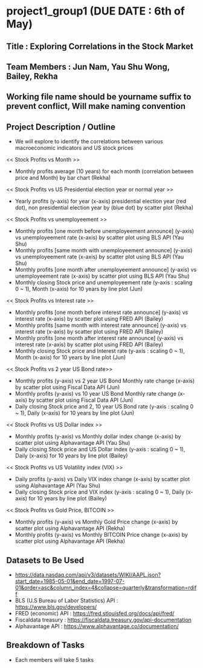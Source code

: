 # project1_group1 (DUE DATE : 6th of May)

## Title : Exploring Correlations in the Stock Market

## Team Members : Jun Nam, Yau Shu Wong, Bailey, Rekha

## Working file name should be yourname suffix to prevent conflict, Will make naming convention

## Project Description / Outline  

- We will explore to identify the correlations between various macroeconomic indicators and US stock prices

<< Stock Profits vs Month >>
- Monthly profits average (10 years) for each month (correlation between price and Month) by bar chart (Rekha)

<< Stock Profits vs US Presidential election year or normal year >>
- Yearly profits (y-axis) for year (x-axis) presidential election year (red dot), non presidential election year by (blue dot) by scatter plot (Rekha)

<< Stock Profits vs unemployeement >>
- Monthly profits [one month before unemployeement announce] (y-axis) vs unemployeement rate (x-axis) by scatter plot using BLS API (Yau Shu)
- Monthly profits [same month with unemployeement announce] (y-axis) vs unemployeement rate (x-axis) by scatter plot using BLS API (Yau Shu)
- Monthly profits [one month after unemployeement announce] (y-axis) vs unemployeement rate (x-axis) by scatter plot using BLS API (Yau Shu)
- Monthly closing Stock price and unemployeement rate (y-axis : scaling 0 ~ 1), Month (x-axis) for 10 years by line plot (Jun)

<< Stock Profits vs Interest rate >>
- Monthly profits [one month before interest rate announce] (y-axis) vs interest rate (x-axis) by scatter plot using FRED API (Bailey)
- Monthly profits [same month with interest rate announce] (y-axis) vs interest rate (x-axis) by scatter plot using FRED API (Bailey)
- Monthly profits [one month after interest rate announce] (y-axis) vs interest rate (x-axis) by scatter plot using FRED API (Bailey)
- Monthly closing Stock price and Interest rate (y-axis : scaling 0 ~ 1), Month (x-axis) for 10 years by line plot (Jun)

<< Stock Profits vs 2 year US Bond rate>>
- Monthly profits (y-axis) vs 2 year US Bond Monthly rate change (x-axis) by scatter plot using Fiscal Data API (Jun)
- Monthly profits (y-axis) vs 10 year US Bond Monthly rate change (x-axis) by scatter plot using Fiscal Data API (Jun)
- Daily closing Stock price and 2, 10 year US Bond rate (y-axis : scaling 0 ~ 1), Daily (x-axis) for 10 years by line plot (Jun)

<< Stock Profits vs US Dollar index >>
- Monthly profits (y-axis) vs Monthly dollar index change (x-axis) by scatter plot using Alphavantage API (Yau Shu)
- Daily closing Stock price and US Dollar index (y-axis : scaling 0 ~ 1), Daily (x-axis) for 10 years by line plot (Bailey)

<< Stock Profits vs US Volatility index (VIX) >>
- Daily profits (y-axis) vs Daily VIX index change (x-axis) by scatter plot using Alphavantage API (Yau Shu)
- Daily closing Stock price and VIX index (y-axis : scaling 0 ~ 1), Daily (x-axis) for 10 years by line plot (Bailey)

<< Stock Profits vs Gold Price, BITCOIN >>
- Monthly profits (y-axis) vs Monthly Gold Price change (x-axis) by scatter plot using Alphavantage API (Rekha)
- Monthly profits (y-axis) vs Monthly BITCOIN Price change (x-axis) by scatter plot using Alphavantage API (Rekha)

## Datasets to Be Used
- https://data.nasdaq.com/api/v3/datasets/WIKI/AAPL.json?start_date=1985-05-01&end_date=1997-07-01&order=asc&column_index=4&collapse=quarterly&transformation=rdiff
- BLS (U.S Bureau of Labor Statistics) API : https://www.bls.gov/developers/
- FRED (economic) API : https://fred.stlouisfed.org/docs/api/fred/
- Fiscaldata treasury : https://fiscaldata.treasury.gov/api-documentation
- Alphavantage API : https://www.alphavantage.co/documentation/

## Breakdown of Tasks
- Each members will take 5 tasks 
